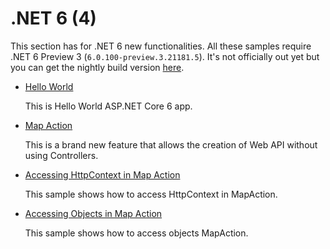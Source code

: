 # .NET 6 (4)

This section has for .NET 6 new functionalities. All these samples require .NET 6 Preview 3 (`6.0.100-preview.3.21181.5`). It's not officially out yet but you can get the nightly build version [here](https://github.com/dotnet/installer).

* [Hello World](hello-world)
  
  This is Hello World ASP.NET Core 6 app. 

* [Map Action](map-action)

  This is a brand new feature that allows the creation of Web API without using Controllers.
  
* [Accessing HttpContext in Map Action](map-action-2)

  This sample shows how to access HttpContext in MapAction.

* [Accessing Objects in Map Action](map-action-2)

  This sample shows how to access objects MapAction.